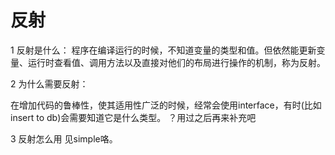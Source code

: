 # 反射
1 反射是什么：
程序在编译运行的时候，不知道变量的类型和值。但依然能更新变量、运行时查看值、调用方法以及直接对他们的布局进行操作的机制，称为反射。

2 为什么需要反射：

在增加代码的鲁棒性，使其适用性广泛的时候，经常会使用interface，有时(比如insert to db)会需要知道它是什么类型。
？用过之后再来补充吧

3 反射怎么用
见simple咯。